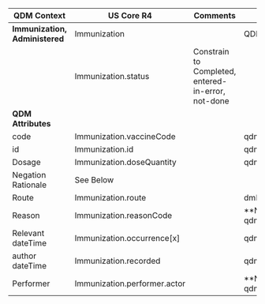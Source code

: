<table class="grid">
  <thead>
    <tr>
      <th><strong>QDM Context</strong></th>
      <th><strong>US Core R4</strong></th>
      <th><strong>Comments</strong></th>
        <th><strong>Conversion</strong></th>
    </tr>
  </thead>
  <tbody>
    <tr>
      <td><strong>Immunization, Administered</strong></td>
      <td>Immunization</td>
      <td>&nbsp;</td>
      <td>QDM::ImmunizationAdministered</td>
    </tr>
    <tr>
      <td>&nbsp;</td>
      <td>Immunization.status</td>
      <td>Constrain to Completed, entered-in-error, not-done</td>
    </tr>
    <tr>
      <td><strong>QDM Attributes</strong></td>
      <td>&nbsp;</td>
      <td>&nbsp;</td>
    </tr>
    <tr>
      <td>code</td>
      <td>Immunization.vaccineCode</td>
      <td>&nbsp;</td>
        <td>qdmDataElement.getDataElementCodes()</td>
    </tr>
    <tr>
      <td>id</td>
      <td>Immunization.id</td>
      <td>&nbsp;</td>
       <td>qdmDataElement.get_id()</td>
    </tr>
    <tr>
      <td>Dosage</td>
      <td>Immunization.doseQuantity</td>
      <td>&nbsp;</td>
       <td>qdmDataElement.getDosage()</td>
    </tr>
    <tr>
      <td>Negation Rationale</td>
      <td>See Below</td>
      <td>&nbsp;</td>
    </tr>
    <tr>
      <td>Route</td>
      <td>Immunization.route</td>
      <td>&nbsp;</td>
      <td>dmDataElement.getRoute()</td>
    </tr>
    <tr>
      <td>Reason</td>
      <td>Immunization.reasonCode</td>
      <td>&nbsp;</td>
      <td>**No** Data found in qdmDataElement.getReason()</td>
    </tr>
    <tr>
      <td>Relevant dateTime</td>
      <td>Immunization.occurrence[x]</td>
      <td>&nbsp;</td>
      <td>qdmDataElement.getRelevantDatetime()</td>
    </tr>
    <tr>
      <td>author dateTime</td>
      <td>Immunization.recorded</td>
      <td>&nbsp;</td>
      <td>qdmDataElement.getAuthorDatetime()</td>
    </tr>
    <tr>
      <td>Performer</td>
      <td>Immunization.performer.actor</td>
      <td>&nbsp;</td>
      <td>**No** Data found in qdmDataElement.getPerformer() </td>
    </tr>
  </tbody>
</table>
